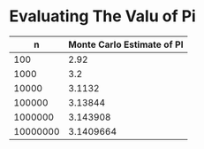 # Evaluating The Valu of Pi

|n|Monte Carlo Estimate of PI|
|---|-----------------------------|
|100|2.92|
|1000|3.2|
|10000|3.1132|
|100000|3.13844|
|1000000|3.143908|
|10000000|3.1409664|